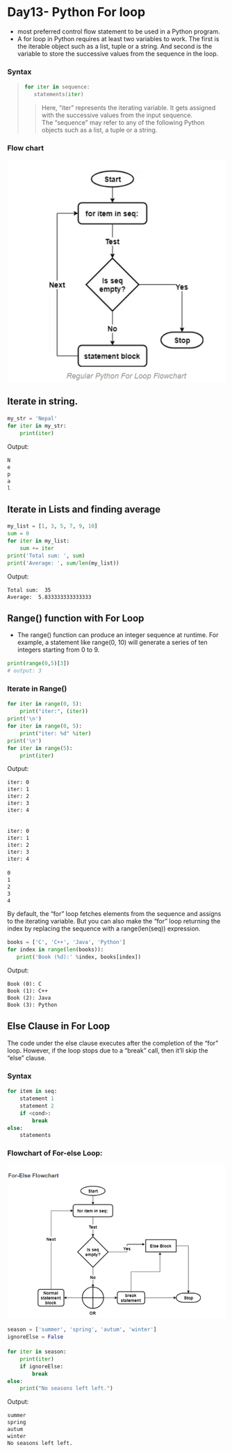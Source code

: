 
# Day13- Python For loop

- most preferred control flow statement to be used in a Python program.
- A for loop in Python requires at least two variables to work. The first is the iterable object such as a list, tuple or a string. And second is the variable to store the successive values from the sequence in the loop.

### Syntax
>```python
>for iter in sequence:
>    statements(iter)
>```
> >Here, “iter” represents the iterating variable. It gets assigned with the successive values from the input sequence.   
> >The “sequence” may refer to any of the following Python objects such as a list, a tuple or a string.   


### Flow chart
![](flowchart_for_loop.png)

## Iterate in string.
```python
my_str = 'Nepal'
for iter in my_str:
    print(iter)
```
Output:
```
N
e
p
a
l
```

## Iterate in Lists and finding average
```python
my_list = [1, 3, 5, 7, 9, 10]
sum = 0
for iter in my_list:
    sum += iter
print('Total sum: ', sum) 
print('Average: ', sum/len(my_list))  
```
Output:
```
Total sum:  35
Average:  5.833333333333333
```

## Range() function with For Loop
 - The range() function can produce an integer sequence at runtime. For example, a statement like range(0, 10) will generate a series of ten integers starting from 0 to 9.
```python
print(range(0,5)[3])
# output: 3
```
 ### Iterate in Range()
```python
for iter in range(0, 5):
    print("iter:", (iter))
print('\n')
for iter in range(0, 5):
    print("iter: %d" %iter)
print('\n')
for iter in range(5):
    print(iter)    
```
Output:
```
iter: 0
iter: 1
iter: 2
iter: 3
iter: 4


iter: 0
iter: 1
iter: 2
iter: 3
iter: 4

0
1
2
3
4
```

By default, the “for” loop fetches elements from the sequence and assigns to the iterating variable. But you can also make the “for” loop returning the index by replacing the sequence with a range(len(seq)) expression.
```python
books = ['C', 'C++', 'Java', 'Python']
for index in range(len(books)):
   print('Book (%d):' %index, books[index])
```
Output:
```
Book (0): C
Book (1): C++
Book (2): Java
Book (3): Python
```

## Else Clause in For Loop

The code under the else clause executes after the completion of the “for” loop. However, if the loop stops due to a “break” call, then it’ll skip the “else” clause.

### Syntax
```python
for item in seq:
    statement 1
    statement 2
    if <cond>:
        break
else:
    statements
```

### Flowchart of For-else Loop:
![](flowchart_for_else.png)

```python
season = ['summer', 'spring', 'autum', 'winter']
ignoreElse = False

for iter in season:
    print(iter)
    if ignoreElse:
        break
else:
    print("No seasons left left.")
```

Output:
```
summer
spring
autum
winter
No seasons left left.
```